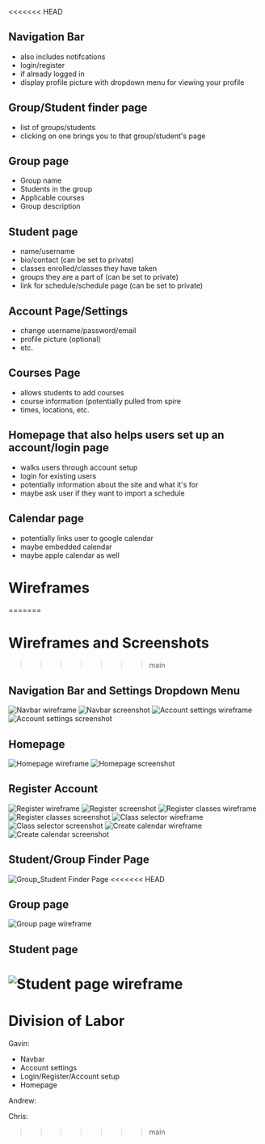 <<<<<<< HEAD
## Navigation Bar

- also includes notifcations
- login/register
- if already logged in
-   display profile picture with dropdown menu for viewing your profile

## Group/Student finder page

- list of groups/students
- clicking on one brings you to that group/student's page

## Group page

- Group name
- Students in the group
- Applicable courses 
- Group description

## Student page

- name/username
- bio/contact (can be set to private)
- classes enrolled/classes they have taken
- groups they are a part of (can be set to private)
- link for schedule/schedule page (can be set to private)

## Account Page/Settings

- change username/password/email
- profile picture (optional)
- etc.

## Courses Page

- allows students to add courses
- course information (potentially pulled from spire
-   times, locations, etc.

## Homepage that also helps users set up an account/login page

- walks users through account setup
- login for existing users
- potentially information about the site and what it's for
- maybe ask user if they want to import a schedule

## Calendar page

- potentially links user to google calendar
- maybe embedded calendar
- maybe apple calendar as well

# Wireframes
=======
# Wireframes and Screenshots
>>>>>>> main

## Navigation Bar and Settings Dropdown Menu
![Navbar wireframe](wireframes/Settings%20Menu.png)
![Navbar screenshot](screenshots/Settings%20Menu.png)
![Account settings wireframe](wireframes/Account%20Settings.png)
![Account settings screenshot](screenshots/Account%20Settings.png)
## Homepage
![Homepage wireframe](wireframes/Homepage.png)
![Homepage screenshot](screenshots/Homepage.png)
## Register Account
![Register wireframe](wireframes/Register.png)
![Register screenshot](screenshots/Register.png)
![Register classes wireframe](wireframes/Register%20Classes.png)
![Register classes screenshot](screenshots/Register%20Classes.png)
![Class selector wireframe](wireframes/Class%20Selector.png)
![Class selector screenshot](screenshots/Class%20Selector.png)
![Create calendar wireframe](wireframes/Create%20Calendar.png)
![Create calendar screenshot](screenshots/Create%20Calendar.png)
## Student/Group Finder Page
![Group_Student Finder Page](wireframes/Group_Student%20Finder%20Page.drawio.png)
<<<<<<< HEAD
## Group page
![Group page wireframe](wireframes/Group.png)
## Student page
![Student page wireframe](wireframes/Student.png)
=======

# Division of Labor
Gavin:
- Navbar
- Account settings
- Login/Register/Account setup
- Homepage

Andrew:

Chris:
>>>>>>> main
